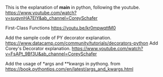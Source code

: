 This is the explanation of **main** in python, following the youtube. https://www.youtube.com/watch?v=sugvnHA7ElY&ab_channel=CoreySchafer

First-Class Functions https://youtu.be/kr0mpwqttM0

Add the sample code of PY decorator explanation. https://www.datacamp.com/community/tutorials/decorators-python
Add Corey's Decorator explanation. https://www.youtube.com/watch?v=FsAPt_9Bf3U&ab_channel=CoreySchafer

Add the usage of \*args and \*\*kwargs in pythong. from https://book.pythontips.com/en/latest/args_and_kwargs.html
